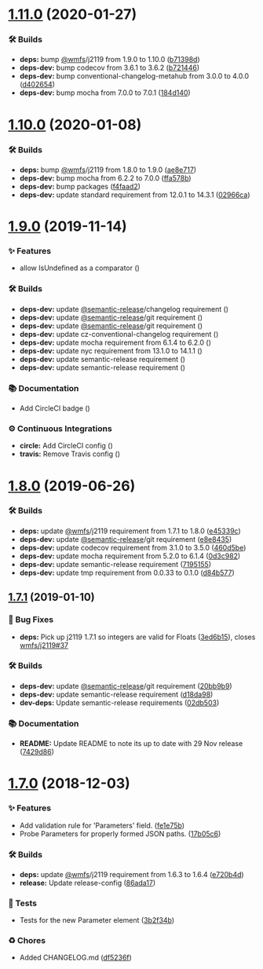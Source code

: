 # [1.11.0](https://github.com/wmfs/statelint/compare/v1.10.0...v1.11.0) (2020-01-27)


### 🛠 Builds

* **deps:** bump [@wmfs](https://github.com/wmfs)/j2119 from 1.9.0 to 1.10.0 ([b71398d](https://github.com/wmfs/statelint/commit/b71398dc1b8b5e2a49d77a892fa78a31691cb2c4))
* **deps-dev:** bump codecov from 3.6.1 to 3.6.2 ([b721446](https://github.com/wmfs/statelint/commit/b7214467f7283abafeef0ec6db65c252823fbe9d))
* **deps-dev:** bump conventional-changelog-metahub from 3.0.0 to 4.0.0 ([d402654](https://github.com/wmfs/statelint/commit/d402654fdf6079365dc248bdbdc4f7bbda8bd1bf))
* **deps-dev:** bump mocha from 7.0.0 to 7.0.1 ([184d140](https://github.com/wmfs/statelint/commit/184d140c0e799ceacf98ef299207971f4ff76538))

# [1.10.0](https://github.com/wmfs/statelint/compare/v1.9.0...v1.10.0) (2020-01-08)


### 🛠 Builds

* **deps:** bump [@wmfs](https://github.com/wmfs)/j2119 from 1.8.0 to 1.9.0 ([ae8e717](https://github.com/wmfs/statelint/commit/ae8e7178d96d7dd3b56ad0c1006f8b41ed4f2dc1))
* **deps-dev:** bump mocha from 6.2.2 to 7.0.0 ([ffa578b](https://github.com/wmfs/statelint/commit/ffa578befa265543e4fc1caae9bd63adac3163c5))
* **deps-dev:** bump packages ([f4faad2](https://github.com/wmfs/statelint/commit/f4faad29bf47716fb4dd2f6e6ecd2757a5c922e9))
* **deps-dev:** update standard requirement from 12.0.1 to 14.3.1 ([02966ca](https://github.com/wmfs/statelint/commit/02966ca9a30f1eaa69ccc4750e1b4377b095c51d))

# [1.9.0](https://github.com/wmfs/statelint/compare/v1.8.0...v1.9.0) (2019-11-14)


### ✨ Features

* allow IsUndefined as a comparator ([](https://github.com/wmfs/statelint/commit/4a3c69c))


### 🛠 Builds

* **deps-dev:** update [@semantic-release](https://github.com/semantic-release)/changelog requirement ([](https://github.com/wmfs/statelint/commit/0e30df4))
* **deps-dev:** update [@semantic-release](https://github.com/semantic-release)/git requirement ([](https://github.com/wmfs/statelint/commit/1fbd6b5))
* **deps-dev:** update [@semantic-release](https://github.com/semantic-release)/git requirement ([](https://github.com/wmfs/statelint/commit/806f79b))
* **deps-dev:** update cz-conventional-changelog requirement ([](https://github.com/wmfs/statelint/commit/1e29081))
* **deps-dev:** update mocha requirement from 6.1.4 to 6.2.0 ([](https://github.com/wmfs/statelint/commit/0066ac1))
* **deps-dev:** update nyc requirement from 13.1.0 to 14.1.1 ([](https://github.com/wmfs/statelint/commit/486a3d0))
* **deps-dev:** update semantic-release requirement ([](https://github.com/wmfs/statelint/commit/6a8dae1))
* **deps-dev:** update semantic-release requirement ([](https://github.com/wmfs/statelint/commit/54d1dcb))


### 📚 Documentation

* Add CircleCI badge ([](https://github.com/wmfs/statelint/commit/797a382))


### ⚙️ Continuous Integrations

* **circle:** Add CircleCI config ([](https://github.com/wmfs/statelint/commit/7fbc3cf))
* **travis:** Remove Travis config ([](https://github.com/wmfs/statelint/commit/81b993b))

# [1.8.0](https://github.com/wmfs/statelint/compare/v1.7.1...v1.8.0) (2019-06-26)


### 🛠 Builds

* **deps:** update [@wmfs](https://github.com/wmfs)/j2119 requirement from 1.7.1 to 1.8.0 ([e45339c](https://github.com/wmfs/statelint/commit/e45339c))
* **deps-dev:** update [@semantic-release](https://github.com/semantic-release)/git requirement ([e8e8435](https://github.com/wmfs/statelint/commit/e8e8435))
* **deps-dev:** update codecov requirement from 3.1.0 to 3.5.0 ([460d5be](https://github.com/wmfs/statelint/commit/460d5be))
* **deps-dev:** update mocha requirement from 5.2.0 to 6.1.4 ([0d3c982](https://github.com/wmfs/statelint/commit/0d3c982))
* **deps-dev:** update semantic-release requirement ([7195155](https://github.com/wmfs/statelint/commit/7195155))
* **deps-dev:** update tmp requirement from 0.0.33 to 0.1.0 ([d84b577](https://github.com/wmfs/statelint/commit/d84b577))

## [1.7.1](https://github.com/wmfs/statelint/compare/v1.7.0...v1.7.1) (2019-01-10)


### 🐛 Bug Fixes

* **deps:** Pick up j2119 1.7.1 so integers are valid for Floats ([3ed6b15](https://github.com/wmfs/statelint/commit/3ed6b15)), closes [wmfs/j2119#37](https://github.com/wmfs/j2119/issues/37)


### 🛠 Builds

* **deps-dev:** update [@semantic-release](https://github.com/semantic-release)/git requirement ([20bb9b9](https://github.com/wmfs/statelint/commit/20bb9b9))
* **deps-dev:** update semantic-release requirement ([d18da98](https://github.com/wmfs/statelint/commit/d18da98))
* **dev-deps:** Update semantic-release requirements ([02db503](https://github.com/wmfs/statelint/commit/02db503))


### 📚 Documentation

* **README:** Update README to note its up to date with 29 Nov release ([7429d86](https://github.com/wmfs/statelint/commit/7429d86))

# [1.7.0](https://github.com/wmfs/statelint/compare/v1.6.2...v1.7.0) (2018-12-03)


### ✨ Features

* Add validation rule for 'Parameters' field. ([fe1e75b](https://github.com/wmfs/statelint/commit/fe1e75b))
* Probe Parameters for properly formed JSON paths. ([17b05c6](https://github.com/wmfs/statelint/commit/17b05c6))


### 🛠 Builds

* **deps:** update [@wmfs](https://github.com/wmfs)/j2119 requirement from 1.6.3 to 1.6.4 ([e720b4d](https://github.com/wmfs/statelint/commit/e720b4d))
* **release:** Update release-config ([86ada17](https://github.com/wmfs/statelint/commit/86ada17))


### 🚨 Tests

* Tests for the new Parameter element ([3b2f34b](https://github.com/wmfs/statelint/commit/3b2f34b))


### ♻️ Chores

* Added CHANGELOG.md ([df5236f](https://github.com/wmfs/statelint/commit/df5236f))
